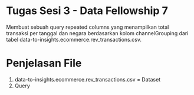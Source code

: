 # Tugas Sesi 3 - Data Fellowship 7
Membuat sebuah query repeated columns yang menampilkan total transaksi per tanggal dan negara berdasarkan kolom channelGrouping dari tabel data-to-insights.ecommerce.rev_transactions.csv.

# Penjelasan File
1. data-to-insights.ecommerce.rev_transactions.csv = Dataset
2. Query
